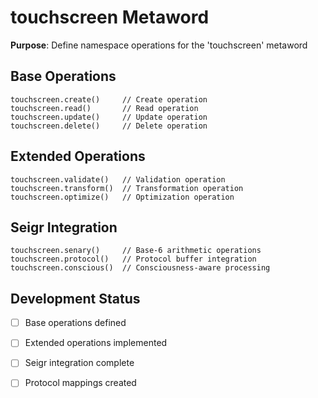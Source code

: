 # touchscreen Metaword

**Purpose**: Define namespace operations for the 'touchscreen' metaword

## Base Operations

```hyphos
touchscreen.create()     // Create operation
touchscreen.read()       // Read operation  
touchscreen.update()     // Update operation
touchscreen.delete()     // Delete operation
```

## Extended Operations

```hyphos
touchscreen.validate()   // Validation operation
touchscreen.transform()  // Transformation operation
touchscreen.optimize()   // Optimization operation
```

## Seigr Integration

```hyphos
touchscreen.senary()     // Base-6 arithmetic operations
touchscreen.protocol()   // Protocol buffer integration
touchscreen.conscious()  // Consciousness-aware processing
```

## Development Status

- [ ] Base operations defined
- [ ] Extended operations implemented  
- [ ] Seigr integration complete
- [ ] Protocol mappings created

